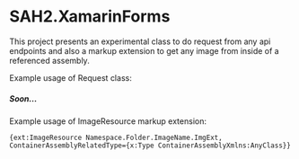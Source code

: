 # SAH2.XamarinForms
This project presents an experimental class to do request from any api endpoints and also a markup extension to get any image from inside of a referenced assembly.

Example usage of Request<T> class:
##### Soon...
#####
#####

Example usage of ImageResource markup extension:

    {ext:ImageResource Namespace.Folder.ImageName.ImgExt, ContainerAssemblyRelatedType={x:Type ContainerAssemblyXmlns:AnyClass}}
